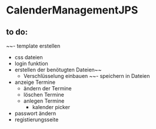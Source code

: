 # CalenderManagementJPS

## to do:
  ~~- template erstellen
  - css dateien
  - login funktion
  - erstellen der benötugten Dateien~~
    - Verschlüsselung einbauen
  ~~- speichern in Dateien
  - anzeige Termine
    - ändern der Termine
    - löschen Termine
    - anlegen Termine
      - kalender picker
  - passwort ändern
  - registierungsseite  
